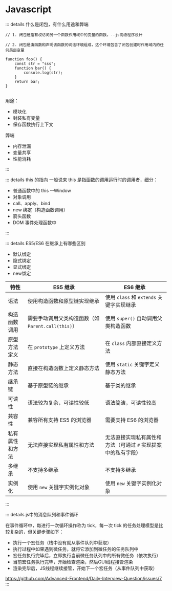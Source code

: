 # Javascript

::: details 什么是闭包，有什么用途和弊端

```
// 1. 闭包是指有权访问另一个函数作用域中的变量的函数。--js高级程序设计

// 2. 闭包是由函数和声明该函数的词法环境组成，这个环境包含了闭包创建时作用域内的任何局部变量

function foo() {
    const str = "sss";
    function bar() {
        console.log(str);
    }
    return bar;
}


```

用途：

-   模块化
-   封装私有变量
-   保存函数执行上下文

弊端

-   内存泄漏
-   变量共享
-   性能消耗

:::

::: details this 的指向
一般说来 this 是指函数的调用运行时的调用者，细分：

-   普通函数中的 this --Window
-   对象调用
-   call、apply、bind
-   new 绑定（构造函数调用）
-   箭头函数
-   DOM 事件处理函数中

:::



::: details ES5/ES6 在继承上有哪些区别

- 默认绑定
- 隐式绑定
- 显式绑定
- new绑定

| 特性           | ES5 继承                                           | ES6 继承                                                      |
| -------------- | -------------------------------------------------- | ------------------------------------------------------------- |
| 语法           | 使用构造函数和原型链实现继承                       | 使用 `class` 和 `extends` 关键字实现继承                      |
| 构造函数调用   | 需要手动调用父类构造函数（如 `Parent.call(this)`） | 使用 `super()` 自动调用父类构造函数                           |
| 原型方法定义   | 在 `prototype` 上定义方法                          | 在 `class` 内部直接定义方法                                   |
| 静态方法       | 直接在构造函数上定义静态方法                       | 使用 `static` 关键字定义静态方法                              |
| 继承链         | 基于原型链的继承                                   | 基于类的继承                                                  |
| 可读性         | 语法较为复杂，可读性较低                           | 语法简洁，可读性较高                                          |
| 兼容性         | 兼容所有支持 ES5 的浏览器                          | 需要支持 ES6 的浏览器                                         |
| 私有属性和方法 | 无法直接实现私有属性和方法                         | 无法直接实现私有属性和方法（可通过 `#` 实现提案中的私有字段） |
| 多继承         | 不支持多继承                                       | 不支持多继承                                                  |
| 实例化         | 使用 `new` 关键字实例化对象                        | 使用 `new` 关键字实例化对象                                   |

:::

::: details js中的消息队列和事件循环

在事件循环中，每进行一次循环操作称为 tick，每一次 tick 的任务处理模型是比较复杂的，但关键步骤如下：

- 执行一个宏任务（栈中没有就从事件队列中获取）
- 执行过程中如果遇到微任务，就将它添加到微任务的任务队列中
- 宏任务执行完毕后，立即执行当前微任务队列中的所有微任务（依次执行）
- 当前宏任务执行完毕，开始检查渲染，然后GUI线程接管渲染
- 渲染完毕后，JS线程继续接管，开始下一个宏任务（从事件队列中获取）

https://github.com/Advanced-Frontend/Daily-Interview-Question/issues/7
:::
